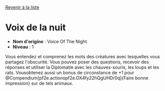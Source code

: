 [Revenir à la liste](..)

# Voix de la nuit

 * **Nom d'origine** : Voice Of The Night
 * **Niveau** : 1


<p>Vous entendez et comprenez les mots des créatures avec lesquelles vous partagez l'obscurité. Vous pouvez poser des questions, recevoir des réponses et utiliser la Diplomatie avec les chauves-souris, les loups et les rats. Vousobtenez aussi un bonus de circonstance de +1 pour @Compendium[pf2e.actionspf2e.OX4fy22hQgUHDr0q]{Faire bonne impression} sur de tels animaux.</p>